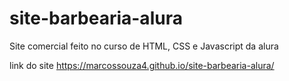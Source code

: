 # site-barbearia-alura

Site comercial feito no curso de HTML, CSS e Javascript da alura

link do site  https://marcossouza4.github.io/site-barbearia-alura/
